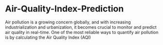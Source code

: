 # Air-Quality-Index-Prediction
Air pollution is a growing concern globally, and with increasing industrialization and urbanization, it becomes crucial to monitor and predict air quality in real-time. One of the most reliable ways to quantify air pollution is by calculating the Air Quality Index (AQI)
